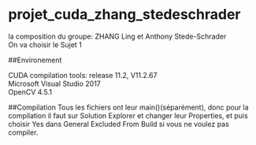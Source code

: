 # projet_cuda_zhang_stedeschrader

la composition du groupe: ZHANG Ling et Anthony Stede-Schrader\
On va choisir le Sujet 1

##Environement

CUDA compilation tools: release 11.2, V11.2.67\
Microsoft Visual Studio 2017\
OpenCV 4.5.1

##Compilation
Tous les fichiers ont leur main()(séparément), donc pour la compilation il faut sur Solution Explorer et changer leur Properties, et puis choisir Yes dans General Excluded From Build si vous ne voulez pas compiler.

